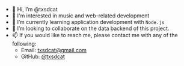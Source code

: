 - 👋 Hi, I’m @txsdcat
- 👀 I'm interested in music and web-related development
- 🌱 I’m currently learning application development with `Node.js`
- 💞️ I’m looking to collaborate on the data backend of this project.
- 📫 If you would like to reach me, please contact me with any of the following:
    - Email: txsdcat@gmail.com
    - GitHub: [@txsdcat](https://github.com/txsdcat)

<!---
txsdcat/txsdcat is a ✨ special ✨ repository because its `README.md` (this file) appears on your GitHub profile.
You can click the Preview link to take a look at your changes.
--->

